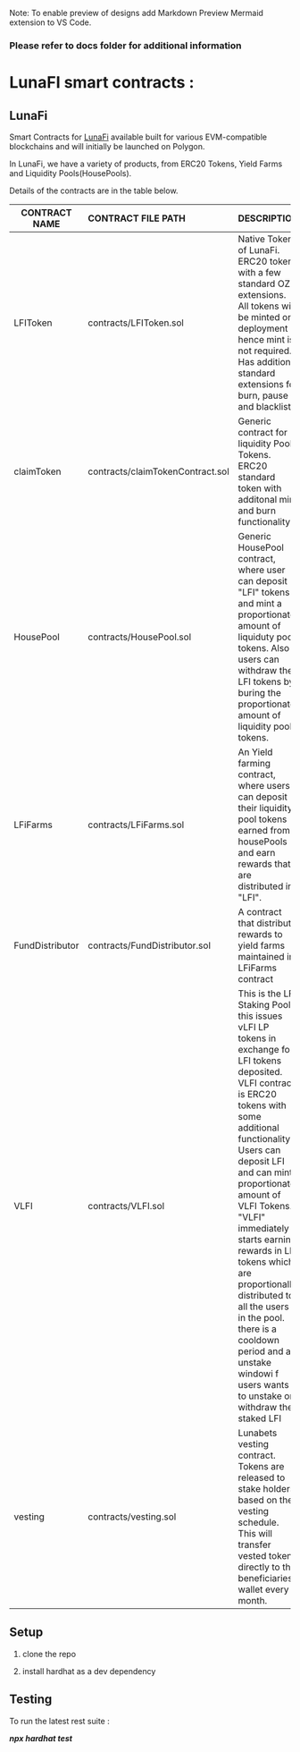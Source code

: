 Note: To enable preview of designs add Markdown Preview Mermaid extension to VS Code.
### Please refer to docs folder for additional information

# LunaFI smart contracts :

## LunaFi

Smart Contracts for [LunaFi](#) available built for various EVM-compatible blockchains and will initially be launched on Polygon.

In LunaFi, we have a variety of products, from ERC20 Tokens, Yield Farms and Liquidity Pools(HousePools).

Details of the contracts are in the table below.

| CONTRACT NAME   | CONTRACT FILE PATH               | DESCRIPTION                                                  |
| --------------- | :------------------------------- | ------------------------------------------------------------ |
| LFIToken        | contracts/LFIToken.sol           | Native Token of  LunaFi. ERC20 token with a few standard OZ extensions. All tokens will be minted on deployment hence mint is not required. Has additional standard extensions for burn, pause and blacklist. |
| claimToken      | contracts/claimTokenContract.sol | Generic contract for liquidity Pool Tokens. ERC20 standard token with additonal mint and burn functionality |
| HousePool       | contracts/HousePool.sol          | Generic HousePool contract, where user can deposit "LFI" tokens and mint a proportionate amount of liquiduty pool tokens. Also users can withdraw their LFI tokens by buring the proportionate amount of liquidity pool tokens. |
| LFiFarms        | contracts/LFiFarms.sol           | An Yield farming contract, where users can deposit their liquidity pool tokens earned from housePools and earn rewards that are distributed in "LFI". |
| FundDistributor | contracts/FundDistributor.sol    | A contract that distribute rewards to yield farms maintained in LFiFarms contract |
| VLFI            | contracts/VLFI.sol               | This is the LFI Staking Pool. this issues vLFI LP tokens in exchange for LFI tokens deposited. VLFI contract is ERC20 tokens with some additional functionality. Users can deposit LFI and can mint proportionate amount of VLFI Tokens. "VLFI" immediately starts earning rewards in LFI tokens which are proportionally distributed to all the users in the pool.  there is a cooldown period and an unstake windowi f users wants to unstake or withdraw the staked LFI |
| vesting         | contracts/vesting.sol            | Lunabets vesting contract. Tokens are released to stake holders based on the vesting schedule. This will transfer vested tokens directly to the beneficiaries wallet every month. |

## Setup

1. clone the repo

2. install hardhat as a dev dependency

   

## Testing

To run the latest rest suite :

***npx hardhat test***